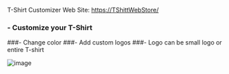 T-Shirt Customizer Web Site: [https://TShittWebStore/](https://643355f1db504a114736d6a7--beautiful-entremet-97fe41.netlify.app/)

### - Customize your T-Shirt
###- Change color
###- Add custom logos
###- Logo can be small logo or entire T-shirt

![image](https://user-images.githubusercontent.com/77594597/230804148-77f7b302-e955-4c75-9d20-78a85480a998.png)
